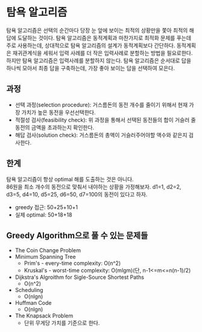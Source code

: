 # 탐욕 알고리즘
탐욕 알고리즘은 선택의 순간마다 당장 눈 앞에 보이는 최적의 상황만을 쫓아 최적의 해답에 도달하는 것이다. 탐욕 알고리즘은 동적계획과 마찬가지로 최적화 문제를 푸는데 주로 사용하는데, 상대적으로 탐욕 알고리즘의 설계가 동적계획보다 간단하다. 동적계획은 재귀관계식을 세워서 입력 사례를 더 작은 입력사례로 분할하는 방법을 필요로한다. 하지만 탐욕 알고리즘은 입력사례를 분할하지 않는다. 탐욕 알고리즘은 순서대로 답을 하나씩 모아서 최종 답을 구축하는데, 가장 좋아 보이는 답을 선택하여 모은다.

## 과정
- 선택 과정(selection procedure): 거스름돈의 동전 개수를 줄이기 위해서 현재 가장 가치가 높은 동전을 우선선택한다.
- 적절성 검사(feasibility check): 위 과정을 통해서 선택된 동전들의 합이 거슬러 줄 동전의 금액을 초과하는지 확인한다.
- 해답 검사(solution check): 거스름돈의 총액이 거슬러주어야할 액수와 같은지 검사한다.

## 한계
탐욕 알고리즘이 항상 optimal 해를 도출하는 것은 아니다.<br>
86원을 최소 개수의 동전으로 맞춰서 내야하는 상황을 가정해보자.
d1=1, d2=2, d3=5, d4=10, d5=25, d6=50, d7=100의 동전이 있다고 하자.<br>
- greedy 접근: 50+25+10+1
- 실제 optimal: 50+18+18

## Greedy Algorithm으로 풀 수 있는 문제들 
- The Coin Change Problem
- Minimum Spanning Tree
    * Prim's -  every-time complexity: O(n^2)
    * Kruskal's -  worst-time complexity: O(mlgm)(단, n-1<=m<=n(n-1)/2)
- Dijkstra's Algroithm for Sigle-Source Shortest Paths
    * O(n^2)
- Scheduling
    * O(nlgn)
- Huffman Code
    * O(nlgn)
- The Knapsack Problem
    * 단위 무게당 가치를 기준으로 한다.

